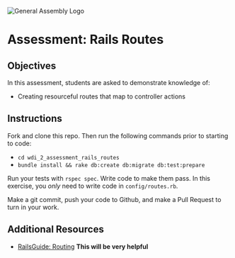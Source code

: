 ![General Assembly Logo](http://i.imgur.com/ke8USTq.png)

# Assessment: Rails Routes

## Objectives

In this assessment, students are asked to demonstrate knowledge of:

- Creating resourceful routes that map to controller actions

## Instructions

Fork and clone this repo. Then run the following commands prior to starting to code:

- `cd wdi_2_assessment_rails_routes`
- `bundle install && rake db:create db:migrate db:test:prepare`

Run your tests with `rspec spec`. Write code to make them pass. In this exercise, you *only* need to write code in `config/routes.rb`.

Make a git commit, push your code to Github, and make a Pull Request to turn in your work.

## Additional Resources

- [RailsGuide: Routing](http://guides.rubyonrails.org/routing.html) **This will be very helpful**
